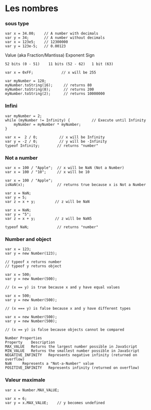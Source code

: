 # Les nombres

### sous type
	var x = 34.00;    // A number with decimals
	var y = 34;       // A number without decimals
	var x = 123e5;    // 12300000
	var y = 123e-5;   // 0.00123


Value (aka Fraction/Mantissa) 	Exponent 	Sign
```
52 bits (0 - 51)  	11 bits (52 - 62) 	1 bit (63)
```

	var x = 0xFF;             // x will be 255

	var myNumber = 128;
	myNumber.toString(16);     // returns 80
	myNumber.toString(8);      // returns 200
	myNumber.toString(2);      // returns 10000000

### Infini
	var myNumber = 2;
	while (myNumber != Infinity) {          // Execute until Infinity
	    myNumber = myNumber * myNumber;
	}

	var x =  2 / 0;          // x will be Infinity
	var y = -2 / 0;          // y will be -Infinity
	typeof Infinity;        // returns "number"

### Not a number
	var x = 100 / "Apple";  // x will be NaN (Not a Number)
	var x = 100 / "10";     // x will be 10

	var x = 100 / "Apple";
	isNaN(x);               // returns true because x is Not a Number

	var x = NaN;
	var y = 5;
	var z = x + y;         // z will be NaN

	var x = NaN;
	var y = "5";
	var z = x + y;         // z will be NaN5

	typeof NaN;             // returns "number"

### Number and object
	var x = 123;
	var y = new Number(123);

	// typeof x returns number
	// typeof y returns object

	var x = 500;
	var y = new Number(500);

	// (x == y) is true because x and y have equal values

	var x = 500;
	var y = new Number(500);

	// (x === y) is false because x and y have different types

	var x = new Number(500);
	var y = new Number(500);

	// (x == y) is false because objects cannot be compared

```
Number Properties
Property 	Description
MAX_VALUE 	Returns the largest number possible in JavaScript
MIN_VALUE 	Returns the smallest number possible in JavaScript
NEGATIVE_INFINITY 	Represents negative infinity (returned on overflow)
NaN 	Represents a "Not-a-Number" value
POSITIVE_INFINITY 	Represents infinity (returned on overflow)
```

### Valeur maximale
	var x = Number.MAX_VALUE;

	var x = 6;
	var y = x.MAX_VALUE;    // y becomes undefined
